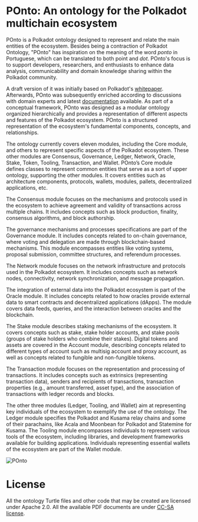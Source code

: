 # POnto:  An ontology for the Polkadot multichain ecosystem
POnto is a Polkadot ontology designed to represent and relate the main entities of the ecosystem. Besides being a contraction of Polkadot Ontology, "POnto" has inspiration on the meaning of the word *ponto* in Portuguese, which can be translated to both point and *dot*. POnto's focus is to support developers, researchers, and enthusiasts to enhance data analysis, communicability and domain knowledge sharing within the Polkadot community.

A draft version of it was initially based on Polkadot's [whitepaper](https://assets.polkadot.network/Polkadot-whitepaper.pdf). Afterwards, POnto was subsequently enriched according to discussions with domain experts and latest [documentation](https://wiki.polkadot.network/) available. As part of a conceptual framework, POnto was designed as a modular ontology organized hierarchically and provides a representation of different aspects and features of the Polkadot ecosystem. POnto is a structured representation of the ecosystem's fundamental components, concepts, and relationships.




The ontology currently covers eleven modules, including the Core module, and others to represent specific aspects of the Polkadot ecosystem. These other modules are Consensus, Governance, Ledger, Network, Oracle, Stake, Token, Tooling, Transaction, and Wallet. POnto’s Core module defines classes to represent common entities that serve as a sort of upper ontology, supporting the other modules. It covers entities such as architecture components, protocols, wallets, modules, pallets, decentralized applications, etc. 

The Consensus module focuses on the mechanisms and protocols used in the ecosystem to achieve agreement and validity of transactions across multiple chains. It includes concepts such as block production, finality, consensus algorithms, and block authorship. 

The governance mechanisms and processes specifications are part of the Governance module. It includes concepts related to on-chain governance, where voting and delegation are made through blockchain-based mechanisms. This module encompasses entities like voting systems, proposal submission, committee structures, and referendum processes. 

The Network module focuses on the network infrastructure and protocols used in the Polkadot ecosystem. It includes concepts such as network nodes, connectivity, network synchronization, and message propagation. 

The integration of external data into the Polkadot ecosystem is part of the Oracle module. It includes concepts related to how oracles provide external data to smart contracts and decentralized applications (dApps). The module covers data feeds, queries, and the interaction between oracles and the blockchain. 

The Stake module describes staking mechanisms of the ecosystem. It covers concepts such as stake, stake holder accounts, and stake pools (groups of stake holders who combine their stakes). Digital tokens and assets are covered in the Account module, describing concepts related to different types of account such as multisig account and proxy account, as well as concepts related to fungible and non-fungible tokens. 

The Transaction module focuses on the representation and processing of transactions. It includes concepts such as extrinsics (representing transaction data), senders and recipients of transactions, transaction properties (e.g., amount transferred, asset type), and the association of transactions with ledger records and blocks. 

The other three modules (Ledger, Tooling, and Wallet) aim at representing key individuals of the ecosystem to exemplify the use of the ontology. The Ledger module specifies the Polkadot and Kusama relay chains and some of their parachains, like Acala and Moonbean for Polkadot and Statemine for Kusama. The Tooling module encompasses individuals to represent various tools of the ecosystem, including libraries, and development frameworks available for building applications. Individuals representing essential wallets of the ecosystem are part of the Wallet module.

![POnto](https://github.com/mobr-ai/POnto/assets/779451/1bc8066a-2474-4818-992f-64cbad28da02)

# License
All the ontology Turtle files and other code that may be created are licensed under Apache 2.0. All the available PDF documents are under [CC-SA license](https://creativecommons.org/licenses/by-sa/2.0/).
